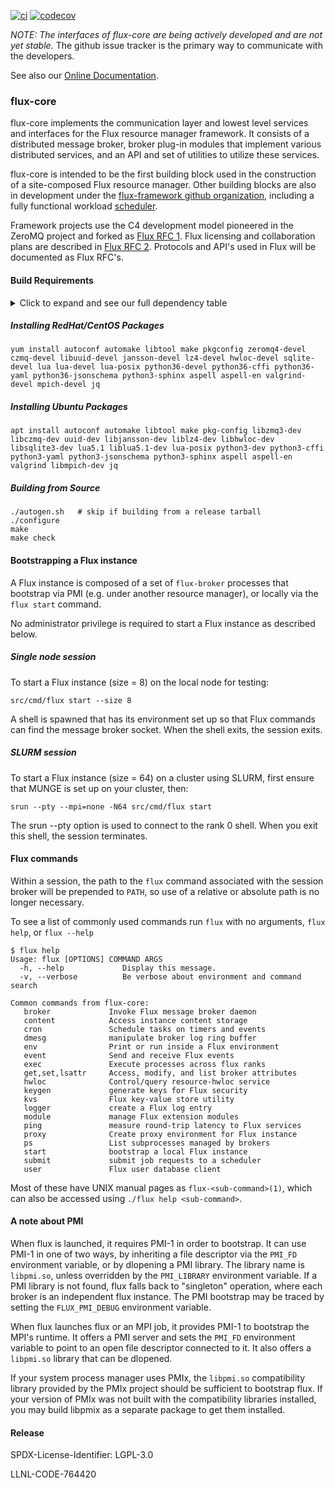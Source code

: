 [![ci](https://github.com/flux-framework/flux-core/workflows/ci/badge.svg)](https://github.com/flux-framework/flux-core/actions?query=workflow%3A.github%2Fworkflows%2Fmain.yml)
[![codecov](https://codecov.io/gh/flux-framework/flux-core/branch/master/graph/badge.svg)](https://codecov.io/gh/flux-framework/flux-core)

_NOTE: The interfaces of flux-core are being actively developed
and are not yet stable._ The github issue tracker is the primary
way to communicate with the developers.

See also our [Online Documentation](https://flux-framework.readthedocs.io).

### flux-core

flux-core implements the communication layer and lowest level
services and interfaces for the Flux resource manager framework.
It consists of a distributed message broker, broker plug-in modules
that implement various distributed services, and an API and set
of utilities to utilize these services.

flux-core is intended to be the first building block used in the
construction of a site-composed Flux resource manager.  Other building
blocks are also in development under the
[flux-framework github organization](https://github.com/flux-framework),
including a fully functional workload
[scheduler](https://github.com/flux-framework/flux-sched).

Framework projects use the C4 development model pioneered in
the ZeroMQ project and forked as
[Flux RFC 1](https://flux-framework.rtfd.io/projects/flux-rfc/en/latest/spec_1.html).
Flux licensing and collaboration plans are described in
[Flux RFC 2](https://flux-framework.rtfd.io/projects/flux-rfc/en/latest/spec_2.html).
Protocols and API's used in Flux will be documented as Flux RFC's.

#### Build Requirements

<!-- A collapsible section with markdown -->
<details>
  <summary>Click to expand and see our full dependency table</summary>

flux-core requires the following packages to build:

**redhat**        | **ubuntu**        | **version**       | **note**
----------        | ----------        | -----------       | --------
autoconf          | autoconf          |                   |
automake          | automake          |                   |
libtool           | libtool           |                   |
make              | make              |                   |
pkgconfig         | pkg-config        |                   |
zeromq4-devel     | libzmq3-dev       | >= 4.0.4          |
czmq-devel        | libczmq-dev       | >= 3.0.1          |
jansson-devel     | libjansson-dev    | >= 2.6            |
libuuid-devel     | uuid-dev          |                   |
lz4-devel         | liblz4-dev        |                   |
hwloc-devel       | libhwloc-dev      | >= v1.11.1        |
sqlite-devel      | libsqlite3-dev    | >= 3.0.0          |
lua               | lua5.1            | >= 5.1, < 5.5     |
lua-devel         | liblua5.1-dev     | >= 5.1, < 5.5     |
lua-posix         | lua-posix         |                   | *1*
python36-devel    | python3-dev       | >= 3.6            |
python36-cffi     | python3-cffi      | >= 1.1            |
python36-yaml     | python3-yaml      | >= 3.10.0         |
python36-jsonschema | python3-jsonschema | >= 2.3.0       |
phthon3-sphinx    | python3-sphinx    |                   | *2*

*Note 1 - Due to a long standing [packaging bug](https://bugs.launchpad.net/ubuntu/+source/lua-posix/+bug/1752082) in lua-posix-33.4.0-2 on Ubuntu bionic, you may wish to install lua-posix via luarocks on that distro.

*Note 2 - only needed if optional man pages are to be created.

The following optional dependencies enable additional testing:

**redhat**        | **ubuntu**        | **version**
----------        | ----------        | -----------
aspell            | aspell            |
aspell-en         | aspell-en         |
valgrind-devel    | valgrind          |
mpich-devel       | libmpich-dev      |
jq                | jq                |
</details>

##### Installing RedHat/CentOS Packages
```
yum install autoconf automake libtool make pkgconfig zeromq4-devel czmq-devel libuuid-devel jansson-devel lz4-devel hwloc-devel sqlite-devel lua lua-devel lua-posix python36-devel python36-cffi python36-yaml python36-jsonschema python3-sphinx aspell aspell-en valgrind-devel mpich-devel jq
```

##### Installing Ubuntu Packages
```
apt install autoconf automake libtool make pkg-config libzmq3-dev libczmq-dev uuid-dev libjansson-dev liblz4-dev libhwloc-dev libsqlite3-dev lua5.1 liblua5.1-dev lua-posix python3-dev python3-cffi python3-yaml python3-jsonschema python3-sphinx aspell aspell-en valgrind libmpich-dev jq
```

##### Building from Source
```
./autogen.sh   # skip if building from a release tarball
./configure
make
make check
```

#### Bootstrapping a Flux instance

A Flux instance is composed of a set of `flux-broker` processes
that bootstrap via PMI (e.g. under another resource manager), or locally
via the `flux start` command.

No administrator privilege is required to start a Flux instance
as described below.

##### Single node session

To start a Flux instance (size = 8) on the local node for testing:
```
src/cmd/flux start --size 8
```
A shell is spawned that has its environment set up so that Flux
commands can find the message broker socket.  When the shell exits,
the session exits.

##### SLURM session

To start a Flux instance (size = 64) on a cluster using SLURM,
first ensure that MUNGE is set up on your cluster, then:
```
srun --pty --mpi=none -N64 src/cmd/flux start
```
The srun --pty option is used to connect to the rank 0 shell.
When you exit this shell, the session terminates.

#### Flux commands

Within a session, the path to the `flux` command associated with the
session broker will be prepended to `PATH`, so use of a relative or
absolute path is no longer necessary.

To see a list of commonly used commands run `flux` with no arguments,
`flux help`, or `flux --help`
```
$ flux help
Usage: flux [OPTIONS] COMMAND ARGS
  -h, --help             Display this message.
  -v, --verbose          Be verbose about environment and command search

Common commands from flux-core:
   broker             Invoke Flux message broker daemon
   content            Access instance content storage
   cron               Schedule tasks on timers and events
   dmesg              manipulate broker log ring buffer
   env                Print or run inside a Flux environment
   event              Send and receive Flux events
   exec               Execute processes across flux ranks
   get,set,lsattr     Access, modify, and list broker attributes
   hwloc              Control/query resource-hwloc service
   keygen             generate keys for Flux security
   kvs                Flux key-value store utility
   logger             create a Flux log entry
   module             manage Flux extension modules
   ping               measure round-trip latency to Flux services
   proxy              Create proxy environment for Flux instance
   ps                 List subprocesses managed by brokers
   start              bootstrap a local Flux instance
   submit             submit job requests to a scheduler
   user               Flux user database client
```

Most of these have UNIX manual pages as `flux-<sub-command>(1)`,
which can also be accessed using `./flux help <sub-command>`.

#### A note about PMI

When flux is launched, it requires PMI-1 in order to bootstrap.
It can use PMI-1 in one of two ways, by inheriting a file descriptor
via the `PMI_FD` environment variable, or by dlopening a PMI library.
The library name is `libpmi.so`, unless overridden by the `PMI_LIBRARY`
environment variable.  If a PMI library is not found, flux falls back
to "singleton" operation, where each broker is an independent flux instance.
The PMI bootstrap may be traced by setting the `FLUX_PMI_DEBUG` environment
variable.

When flux launches flux or an MPI job, it provides PMI-1 to bootstrap the
MPI's runtime.  It offers a PMI server and sets the `PMI_FD` environment
variable to point to an open file descriptor connected to it.  It also offers
a `libpmi.so` library that can be dlopened.

If your system process manager uses PMIx, the `libpmi.so` compatibility library
provided by the PMIx project should be sufficient to bootstrap flux.
If your version of PMIx was not built with the compatibility libraries
installed, you may build libpmix as a separate package to get them installed.

#### Release

SPDX-License-Identifier: LGPL-3.0

LLNL-CODE-764420
